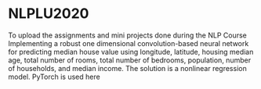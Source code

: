 # NLPLU2020
To upload the assignments and mini projects done during the NLP Course
Implementing a robust one dimensional convolution-based neural network for predicting median house value using longitude, latitude, housing median age, total number of rooms, total number of bedrooms, population, number of households, and median income. The solution is a nonlinear regression model.
PyTorch is used here
